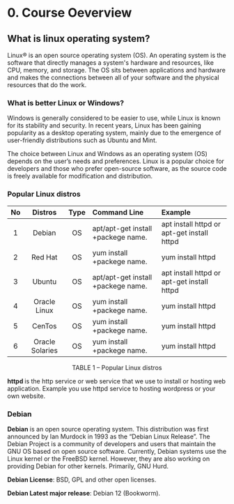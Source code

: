 # 0. Course Oeverview
## What is linux operating system?
Linux® is an open source operating system (OS). An operating system is the software that directly manages a system's hardware and resources, like CPU, memory, and storage. The OS sits between applications and hardware and makes the connections between all of your software and the physical resources that do the work.
### What is better Linux or Windows?
Windows is generally considered to be easier to use, while Linux is known for its stability and security. In recent years, Linux has been gaining popularity as a desktop operating system, mainly due to the emergence of user-friendly distributions such as Ubuntu and Mint.

The choice between Linux and Windows as an operating system (OS) depends on the user’s needs and preferences. Linux is a popular choice for developers and those who prefer open-source software, as the source code is freely available for modification and distribution.

### Popular Linux distros
|No|Distros|Type|Command Line|Example|
| :-: | :-: | :-: |:- |:-|
|1|Debian|OS|apt/apt-get install +packege name.|apt install httpd or apt-get install httpd|
|2|Red Hat|OS|yum install +packege name.| yum install httpd |
|3|Ubuntu|OS|apt/apt-get install +packege name.|apt install httpd or apt-get install httpd|
|4|Oracle Linux|OS|yum install +packege name.|yum install httpd|
|5|CenTos|OS|yum install +packege name.|yum install httpd|
|6|Oracle Solaries|OS|yum install +packege name.|yum install httpd|
<p align="center"> TABLE 1 – Popular Linux distros </p>

<b> httpd </b> is the http service or web service that we use to install or hosting web application. Example you use httpd service to hosting wordpress or your own website.

<!--Thi wil descrip all above distros or what is that OS means-->
### Debian
<b>Debian</b> is an open source operating system. This distribution was first announced by Ian Murdock in 1993 as the “Debian Linux Release”. The Debian Project is a community of developers and users that maintain the GNU OS based on open source software. Currently, Debian systems use the Linux kernel or the FreeBSD kernel. However, they are also working on providing Debian for other kernels. Primarily, GNU Hurd.

<b>Debian License</b>: BSD, GPL and other open licenses.

<b>Debian Latest major release</b>: Debian 12 (Bookworm).
